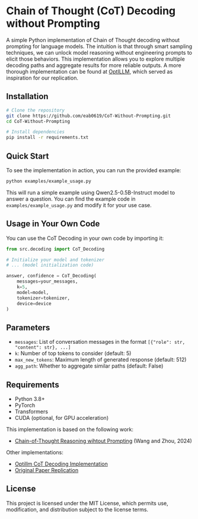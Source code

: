 # Chain of Thought (CoT) Decoding without Prompting

A simple Python implementation of Chain of Thought decoding without prompting for language models. The intuition is that through smart sampling techniques, we can unlock model reasoning without engineering prompts to elicit those behaviors. This implementation allows you to explore multiple decoding paths and aggregate results for more reliable outputs. A more thorough implementation can be found at [OptILLM](https://github.com/codelion/optillm/blob/main/optillm/cot_decoding.py), which served as inspiration for our replication.


## Installation

```bash
# Clone the repository
git clone https://github.com/eab0619/CoT-Without-Prompting.git
cd CoT-Without-Prompting

# Install dependencies
pip install -r requirements.txt
```

## Quick Start

To see the implementation in action, you can run the provided example:

```bash
python examples/example_usage.py
```

This will run a simple example using Qwen2.5-0.5B-Instruct model to answer a question. You can find the example code in `examples/example_usage.py` and modify it for your use case.

## Usage in Your Own Code

You can use the CoT Decoding in your own code by importing it:

```python
from src.decoding import CoT_Decoding

# Initialize your model and tokenizer
# ... (model initialization code)

answer, confidence = CoT_Decoding(
    messages=your_messages,
    k=5,
    model=model,
    tokenizer=tokenizer,
    device=device
)
```

## Parameters

- `messages`: List of conversation messages in the format `[{"role": str, "content": str}, ...]`
- `k`: Number of top tokens to consider (default: 5)
- `max_new_tokens`: Maximum length of generated response (default: 512)
- `agg_path`: Whether to aggregate similar paths (default: False)

## Requirements

- Python 3.8+
- PyTorch
- Transformers
- CUDA (optional, for GPU acceleration)

This implementation is based on the following work:
- [Chain-of-Thought Reasoning wihtout Prompting](https://arxiv.org/abs/2402.10200) (Wang and Zhou, 2024)


Other implementations:
- [Optillm CoT Decoding Implementation](https://github.com/codelion/optillm/blob/main/optillm/cot_decoding.py)
- [Original Paper Replication](https://github.com/shirley-wu/cot_decoding)


## License

This project is licensed under the MIT License, which permits use, modification, and distribution subject to the license terms.